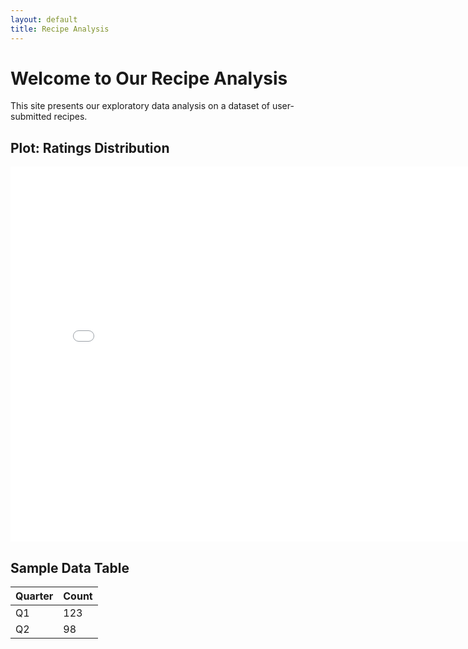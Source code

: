 ```yaml
---
layout: default
title: Recipe Analysis
---
```


# Welcome to Our Recipe Analysis

This site presents our exploratory data analysis on a dataset of user-submitted recipes.

## Plot: Ratings Distribution
<iframe
  src="assets/rating-distribution.html"
  width="800"
  height="600"
  frameborder="0"
></iframe>

## Sample Data Table
| Quarter | Count |
|---------|-------|
| Q1      | 123   |
| Q2      | 98    |
